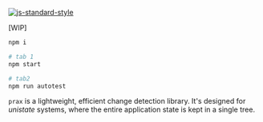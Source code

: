 [![js-standard-style](https://img.shields.io/badge/code%20style-standard-brightgreen.svg?style=flat)](http://standardjs.com)

[WIP]

```sh
npm i

# tab 1
npm start

# tab2
npm run autotest
```

`prax` is a lightweight, efficient change detection library. It's designed for
_unistate_ systems, where the entire application state is kept in a single tree.
